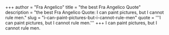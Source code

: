 +++
author = "Fra Angelico"
title = "the best Fra Angelico Quote"
description = "the best Fra Angelico Quote: I can paint pictures, but I cannot rule men."
slug = "i-can-paint-pictures-but-i-cannot-rule-men"
quote = '''I can paint pictures, but I cannot rule men.'''
+++
I can paint pictures, but I cannot rule men.

